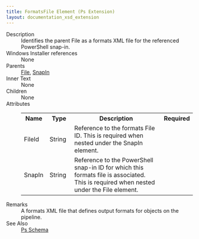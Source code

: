 ```yaml
---
title: FormatsFile Element (Ps Extension)
layout: documentation_xsd_extension
---
```

<dl>
  <dt>Description</dt>
  <dd>         Identifies the parent File as a formats XML file for the referenced PowerShell snap-in.       </dd>
  <dt>Windows Installer references</dt>
  <dd>None</dd>
  <dt>Parents</dt>
  <dd>
    <a href="../file/">File</a>, <a href="../ps/snapin" class="extension">SnapIn</a></dd>
  <dt>Inner Text</dt>
  <dd>None</dd>
  <dt>Children</dt>
  <dd>None</dd>
  <dt>Attributes</dt>
  <dd>
    <table cellspacing="0" cellpadding="0" class="schema">
      <tr>
        <th width="15%">Name</th>
        <th width="15%">Type</th>
        <th width="65%">Description</th>
        <th width="15%">Required</th>
      </tr>
      <tr>
        <td>FileId</td>
        <td>String</td>
        <td>             Reference to the formats File ID. This is required when nested under the SnapIn element.           </td>
        <td>&nbsp;</td>
      </tr>
      <tr>
        <td>SnapIn</td>
        <td>String</td>
        <td>             Reference to the PowerShell snap-in ID for which this formats file is associated. This is required when nested under the File element.           </td>
        <td>&nbsp;</td>
      </tr>
    </table>
  </dd>
  <dt>Remarks</dt>
  <dd>A formats XML file that defines output formats for objects on the pipeline.</dd>
  <dt>See Also</dt>
  <dd>
    <a href="../ps">Ps Schema</a>
  </dd>
</dl>
